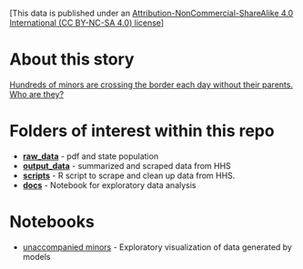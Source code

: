 [This data is published under an [Attribution-NonCommercial-ShareAlike 4.0 International (CC BY-NC-SA 4.0) license](https://creativecommons.org/licenses/by-nc-sa/4.0/)]

# About this story

[Hundreds of minors are crossing the border each day without their parents. Who are they?](https://www.washingtonpost.com/nation/2021/03/11/unaccompanied-minors-immigrants-border/)

# Folders of interest within this repo

* **[raw_data](raw_data)** - pdf and state population
* **[output_data](output_data)** - summarized and scraped data from HHS
* **[scripts](scripts)** - R script to scrape and clean up data from HHS.
* **[docs](docs)** - Notebook for exploratory data analysis

# Notebooks

* [unaccompanied minors](http://wpinvestigative.github.io/unaccompanied_minors) - Exploratory visualization of data generated by models
